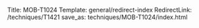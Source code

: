 Title: MOB-T1024
Template: general/redirect-index
RedirectLink: /techniques/T1421
save_as: techniques/MOB-T1024/index.html